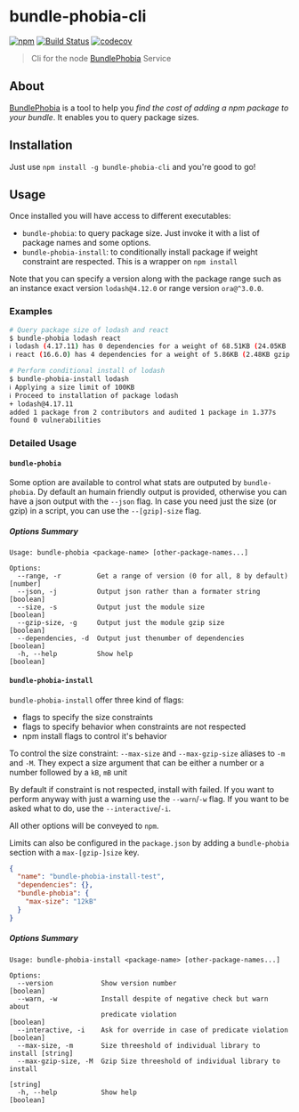 # bundle-phobia-cli

[![npm](https://img.shields.io/npm/v/bundle-phobia-cli.svg)](https://www.npmjs.com/package/bundle-phobia-cli)
[![Build Status](https://travis-ci.org/AdrieanKhisbe/bundle-phobia-cli.svg?branch=master)](https://travis-ci.org/AdrieanKhisbe/bundle-phobia-cli)
[![codecov](https://codecov.io/gh/AdrieanKhisbe/bundle-phobia-cli/branch/master/graph/badge.svg)](https://codecov.io/gh/AdrieanKhisbe/bundle-phobia-cli)

> Cli for the node [BundlePhobia](https://bundlephobia.com/) Service

## About

[BundlePhobia](https://bundlephobia.com/) is a tool to help you _find the cost of adding a npm package to your bundle_.
It enables you to query package sizes.

## Installation

Just use `npm install -g bundle-phobia-cli` and you're good to go!

## Usage

Once installed you will have access to different executables:
- `bundle-phobia`: to query package size.
   Just invoke it with a list of package names and some options.
- `bundle-phobia-install`: to conditionally install package if weight constraint are respected. This is a wrapper on `npm install` 

Note that you can specify a version along with the package range such as an
instance exact version `lodash@4.12.0` or range version `ora@^3.0.0`.

### Examples
```bash
# Query package size of lodash and react
$ bundle-phobia lodash react
ℹ lodash (4.17.11) has 0 dependencies for a weight of 68.51KB (24.05KB gzipped)
ℹ react (16.6.0) has 4 dependencies for a weight of 5.86KB (2.48KB gzipped)

# Perform conditional install of lodash
$ bundle-phobia-install lodash
ℹ Applying a size limit of 100KB
ℹ Proceed to installation of package lodash
+ lodash@4.17.11
added 1 package from 2 contributors and audited 1 package in 1.377s
found 0 vulnerabilities
```


### Detailed Usage
#### `bundle-phobia`

Some option are available to control what stats are outputed by `bundle-phobia`.
Dy default an humain friendly output is provided, otherwise you can have a json output
with the `--json` flag. In case you need just the size (or gzip) in a script, you can
use the `--[gzip]-size` flag.

##### Options Summary
```
Usage: bundle-phobia <package-name> [other-package-names...]

Options:
  --range, -r         Get a range of version (0 for all, 8 by default)  [number]
  --json, -j          Output json rather than a formater string        [boolean]
  --size, -s          Output just the module size                      [boolean]
  --gzip-size, -g     Output just the module gzip size                 [boolean]
  --dependencies, -d  Output just thenumber of dependencies            [boolean]
  -h, --help          Show help                                        [boolean]
```
#### `bundle-phobia-install`

`bundle-phobia-install` offer three kind of flags:
- flags to specify the size constraints
- flags to specify behavior when constraints are not respected
- npm install flags to control it's behavior

To control the size constraint: `--max-size` and `--max-gzip-size` aliases to `-m` and `-M`.
They expect a size argument that can be either a number or a number followed by a `kB`, `mB` unit

By default if constraint is not respected, install with failed.
If you want to perform anyway with just a warning use the `--warn`/`-w` flag.
If you want to be asked what to do, use the `--interactive`/`-i`.

All other options will be conveyed to `npm`.

Limits can also be configured in the `package.json` by adding a `bundle-phobia` section with a `max-[gzip-]size` key. 
```json
{
  "name": "bundle-phobia-install-test",
  "dependencies": {},
  "bundle-phobia": {
    "max-size": "12kB"
  }
}
```

##### Options Summary

```
Usage: bundle-phobia-install <package-name> [other-package-names...]

Options:
  --version            Show version number                             [boolean]
  --warn, -w           Install despite of negative check but warn about
                       predicate violation                             [boolean]
  --interactive, -i    Ask for override in case of predicate violation [boolean]
  --max-size, -m       Size threeshold of individual library to install [string]
  --max-gzip-size, -M  Gzip Size threeshold of individual library to install
                                                                        [string]
  -h, --help           Show help                                       [boolean]
```
